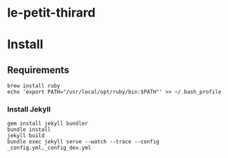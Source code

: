 # le-petit-thirard

# Install
## Requirements
```shell script
brew install ruby
echo 'export PATH="/usr/local/opt/ruby/bin:$PATH"' >> ~/.bash_profile
```
### Install Jekyll
```shell script
gem install jekyll bundler
bundle install
jekyll build
bundle exec jekyll serve --watch --trace --config _config.yml,_config_dev.yml
```
